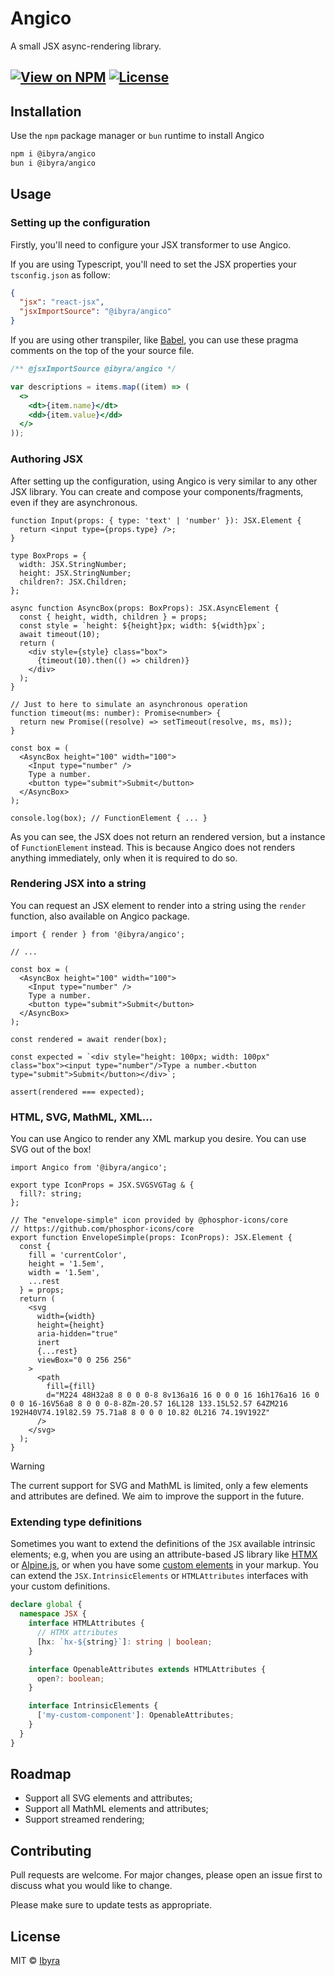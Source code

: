 # Angico

A small JSX async-rendering library.

## [![View on NPM](https://img.shields.io/npm/v/%40ibyra%2Fangico?style=flat-square)](https://www.npmjs.com/package/%40ibyra%2Fangico) [![License](https://img.shields.io/npm/l/%40ibyra%2Fangico?style=flat-square)](https://github.com/ibyra)

## Installation

Use the `npm` package manager or `bun` runtime to install Angico

```bash
npm i @ibyra/angico
bun i @ibyra/angico
```

## Usage

### Setting up the configuration

Firstly, you'll need to configure your JSX transformer to use Angico.

If you are using Typescript, you'll need to set the JSX properties your
`tsconfig.json` as follow:

```json
{
  "jsx": "react-jsx",
  "jsxImportSource": "@ibyra/angico"
}
```

If you are using other transpiler, like [Babel][babel-jsx], you can use these
pragma comments on the top of the your source file.

```jsx
/** @jsxImportSource @ibyra/angico */

var descriptions = items.map((item) => (
  <>
    <dt>{item.name}</dt>
    <dd>{item.value}</dd>
  </>
));
```

### Authoring JSX

After setting up the configuration, using Angico is very similar to any other
JSX library. You can create and compose your components/fragments, even if they
are asynchronous.

```tsx
function Input(props: { type: 'text' | 'number' }): JSX.Element {
  return <input type={props.type} />;
}

type BoxProps = {
  width: JSX.StringNumber;
  height: JSX.StringNumber;
  children?: JSX.Children;
};

async function AsyncBox(props: BoxProps): JSX.AsyncElement {
  const { height, width, children } = props;
  const style = `height: ${height}px; width: ${width}px`;
  await timeout(10);
  return (
    <div style={style} class="box">
      {timeout(10).then(() => children)}
    </div>
  );
}

// Just to here to simulate an asynchronous operation
function timeout(ms: number): Promise<number> {
  return new Promise((resolve) => setTimeout(resolve, ms, ms));
}

const box = (
  <AsyncBox height="100" width="100">
    <Input type="number" />
    Type a number.
    <button type="submit">Submit</button>
  </AsyncBox>
);

console.log(box); // FunctionElement { ... }
```

As you can see, the JSX does not return an rendered version, but a instance of
`FunctionElement` instead. This is because Angico does not renders anything
immediately, only when it is required to do so.

### Rendering JSX into a string

You can request an JSX element to render into a string using the `render`
function, also available on Angico package.

```tsx
import { render } from '@ibyra/angico';

// ...

const box = (
  <AsyncBox height="100" width="100">
    <Input type="number" />
    Type a number.
    <button type="submit">Submit</button>
  </AsyncBox>
);

const rendered = await render(box);

const expected = `<div style="height: 100px; width: 100px" class="box"><input type="number"/>Type a number.<button type="submit">Submit</button></div>`;

assert(rendered === expected);
```

### HTML, SVG, MathML, XML…

You can use Angico to render any XML markup you desire. You can use SVG out of
the box!

```tsx
import Angico from '@ibyra/angico';

export type IconProps = JSX.SVGSVGTag & {
  fill?: string;
};

// The "envelope-simple" icon provided by @phosphor-icons/core
// https://github.com/phosphor-icons/core
export function EnvelopeSimple(props: IconProps): JSX.Element {
  const {
    fill = 'currentColor',
    height = '1.5em',
    width = '1.5em',
    ...rest
  } = props;
  return (
    <svg
      width={width}
      height={height}
      aria-hidden="true"
      inert
      {...rest}
      viewBox="0 0 256 256"
    >
      <path
        fill={fill}
        d="M224 48H32a8 8 0 0 0-8 8v136a16 16 0 0 0 16 16h176a16 16 0 0 0 16-16V56a8 8 0 0 0-8-8Zm-20.57 16L128 133.15L52.57 64ZM216 192H40V74.19l82.59 75.71a8 8 0 0 0 10.82 0L216 74.19V192Z"
      />
    </svg>
  );
}
```

> [!WARNING]
> The current support for SVG and MathML is limited, only a few elements and
> attributes are defined. We aim to improve the support in the future.

### Extending type definitions

Sometimes you want to extend the definitions of the `JSX` available intrinsic
elements; e.g, when you are using an attribute-based JS library like
[HTMX][htmx] or [Alpine.js][alphine.js], or when you have some
[custom elements][custom-elements] in your markup. You can extend the
`JSX.IntrinsicElements` or `HTMLAttributes` interfaces with your custom
definitions.

```ts
declare global {
  namespace JSX {
    interface HTMLAttributes {
      // HTMX attributes
      [hx: `hx-${string}`]: string | boolean;
    }

    interface OpenableAttributes extends HTMLAttributes {
      open?: boolean;
    }

    interface IntrinsicElements {
      ['my-custom-component']: OpenableAttributes;
    }
  }
}
```

## Roadmap

- Support all SVG elements and attributes;
- Support all MathML elements and attributes;
- Support streamed rendering;

## Contributing

Pull requests are welcome. For major changes, please open an issue first to
discuss what you would like to change.

Please make sure to update tests as appropriate.

## License

MIT © [Ibyra](https://github.com/ibyra)

[babel-jsx]: https://babeljs.io/docs/babel-plugin-transform-react-jsx
[htmx]: https://htmx.org/
[alphine.js]: https://alpinejs.dev/
[custom-elements]: https://developer.mozilla.org/en-US/docs/Web/API/Web_components/Using_custom_elements
